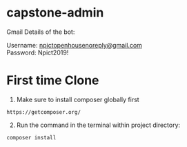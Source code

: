 # capstone-admin

Gmail Details of the bot:

Username: npictopenhousenoreply@gmail.com </br>
Password: Npict2019!

# First time Clone
1. Make sure to install composer globally first

```
https://getcomposer.org/
```

2. Run the command in the terminal within project directory:

```
composer install
```